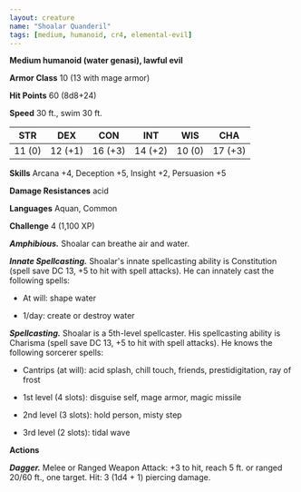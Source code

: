 ```yaml
---
layout: creature
name: "Shoalar Quanderil"
tags: [medium, humanoid, cr4, elemental-evil]
---
```


**Medium humanoid (water genasi), lawful evil**

**Armor Class** 10 (13 with mage armor)

**Hit Points** 60 (8d8+24)

**Speed** 30 ft., swim 30 ft.

|   STR   |   DEX   |   CON   |   INT   |   WIS   |   CHA   |
|:-----:|:-----:|:-----:|:-----:|:-----:|:-----:|
| 11 (0) | 12 (+1) | 16 (+3) | 14 (+2) | 10 (0) | 17 (+3) |

**Skills** Arcana +4, Deception +5, Insight +2, Persuasion +5

**Damage Resistances** acid

**Languages** Aquan, Common

**Challenge** 4 (1,100 XP)

***Amphibious.*** Shoalar can breathe air and water.

***Innate Spellcasting.*** Shoalar's innate spellcasting ability is Constitution (spell save DC 13, +5 to hit with spell attacks). He can innately cast the following spells:

* At will: shape water

* 1/day: create or destroy water

***Spellcasting.*** Shoalar is a 5th-level spellcaster. His spellcasting ability is Charisma (spell save DC 13, +5 to hit with spell attacks). He knows the following sorcerer spells:

* Cantrips (at will): acid splash, chill touch, friends, prestidigitation, ray of frost

* 1st level (4 slots): disguise self, mage armor, magic missile

* 2nd level (3 slots): hold person, misty step

* 3rd level (2 slots): tidal wave

**Actions**

***Dagger.*** Melee or Ranged Weapon Attack: +3 to hit, reach 5 ft. or ranged 20/60 ft., one target. Hit: 3 (1d4 + 1) piercing damage.

